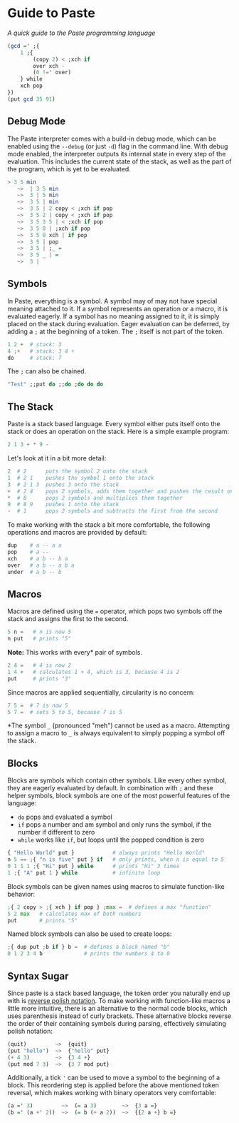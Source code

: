 # Guide to Paste
*A quick guide to the Paste programming language*

```hs
(gcd =' ;{
    1 ;{
        (copy 2) < ;xch if
        over xch -
        (0 !=' over)
    } while
    xch pop
})
(put gcd 35 91)
```
## Debug Mode

The Paste interpreter comes with a build-in debug mode, which can be enabled using the `--debug` (or just `-d`) flag in the command line. With debug mode enabled, the interpreter outputs its internal state in every step of the evaluation. This includes the current state of the stack, as well as the part of the program, which is yet to be evaluated.

```hs
> 3 5 min
   ~>  | 3 5 min
   ~>  3 | 5 min
   ~>  3 5 | min
   ~>  3 5 | 2 copy < ;xch if pop
   ~>  3 5 2 | copy < ;xch if pop
   ~>  3 5 3 5 | < ;xch if pop
   ~>  3 5 0 | ;xch if pop
   ~>  3 5 0 xch | if pop
   ~>  3 5 | pop
   ~>  3 5 | ;_ =
   ~>  3 5 _ | =
   ~>  3 |
```

## Symbols

In Paste, everything is a symbol. A symbol may of may not have special meaning attached to it. If a symbol represents an operation or a macro, it is evaluated eagerly. If a symbol has no meaning assigned to it, it is simply placed on the stack during evaluation. Eager evaluation can be deferred, by adding a `;` at the beginning of a token. The `;` itself is not part of the token.
```py
1 2 +  # stack: 3
4 ;+   # stack: 3 4 +
do     # stack: 7
```

The `;` can also be chained.
```hs
"Test" ;;put do ;;do ;do do do
```

## The Stack

Paste is a stack based language. Every symbol either puts itself onto the stack or does an operation on the stack. Here is a simple example program:
```hs
2 1 3 + * 9 -
```

Let's look at it in a bit more detail:
```py
2  # 2      puts the symbol 2 onto the stack
1  # 2 1    pushes the symbol 1 onto the stack
3  # 2 1 3  pushes 3 onto the stack
+  # 2 4    pops 2 symbols, adds them together and pushes the result onto the stack
*  # 8      pops 2 symbols and multiplies them together
9  # 8 9    pushes 1 onto the stack
-  # 1      pops 2 symbols and subtracts the first from the second
```

To make working with the stack a bit more comfortable, the following operations and macros are provided by default:
```py
dup    # a -- a a
pop    # a --
xch    # a b -- b a
over   # a b -- a b a
under  # a b -- b
```

## Macros

Macros are defined using the `=` operator, which pops two symbols off the stack and assigns the first to the second.
```py
5 n =   # n is now 5
n put   # prints "5"
```

**Note:** This works with every\* pair of symbols.
```py
2 4 =   # 4 is now 2
1 4 +   # calculates 1 + 4, which is 3, because 4 is 2
put     # prints "3"
```

Since macros are applied sequentially, circularity is no concern:
```py
7 5 =  # 7 is now 5
5 7 =  # sets 5 to 5, because 7 is 5
```

\*The symbol `_` (pronounced "meh") cannot be used as a macro. Attempting to assign a macro to `_` is always equivalent to simply popping a symbol off the stack.

## Blocks

Blocks are symbols which contain other symbols. Like every other symbol, they are eagerly evaluated by default. In combination with `;` and these helper symbols, block symbols are one of the most powerful features of the language:
 - `do` pops and evaluated a symbol
 - `if` pops a number and am symbol and only runs the symbol, if the number if different to zero
 - `while` works like `if`, but loops until the popped condition is zero

```py
{ "Hello World" put }            # always prints "Hello World"
n 5 == ;{ "n is five" put } if   # only prints, when n is equal to 5
0 1 1 1 ;{ "Hi" put } while      # prints "Hi" 3 times
1 ;{ "A" put 1 } while           # infinite loop
```

Block symbols can be given names using macros to simulate function-like behavior:
```py
;{ 2 copy > ;{ xch } if pop } ;max =  # defines a max "function"
5 2 max   # calculates max of both numbers
put       # prints "5"
```

Named block symbols can also be used to create loops:
```py
;{ dup put ;b if } b =  # defines a block named "b"
0 1 2 3 4 b             # prints the numbers 4 to 0
```

## Syntax Sugar

Since paste is a stack based language, the token order you naturally end up with is [reverse polish notation](https://en.wikipedia.org/wiki/Reverse_Polish_notation).
To make working with function-like macros a little more intuitive, there is an alternative to the normal code blocks, which uses parenthesis instead of curly brackets.
These alternative blocks reverse the order of their containing symbols during parsing, effectively simulating polish notation:
```py
(quit)         ~>  {quit}
(put "hello")  ~>  {"hello" put}
(+ 4 3)        ~>  {3 4 +}
(put mod 7 3)  ~>  {3 7 mod put}
```

Additionally, a tick `'` can be used to move a symbol to the beginning of a block. This reordering step is applied before the above mentioned token reversal, which makes working with binary operators very comfortable:
```hs
(a =' 3)         ~>  (= a 3)        ~>  {3 a =}
(b =' (a +' 2))  ~>  (= b (+ a 2))  ~>  {{2 a +} b =}
```
